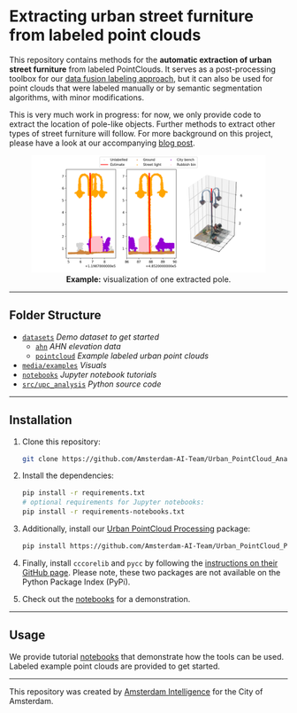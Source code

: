 # Extracting urban street furniture from labeled point clouds

This repository contains methods for the **automatic extraction of urban street furniture** from labeled PointClouds. It serves as a post-processing toolbox for our [data fusion labeling approach](https://github.com/Amsterdam-AI-Team/Urban_PointCloud_Processing), but it can also be used for point clouds that were labeled manually or by semantic segmentation algorithms, with minor modifications.

This is very much work in progress: for now, we only provide code to extract the location of pole-like objects. Further methods to extract other types of street furniture will follow. For more background on this project, please have a look at our accompanying [blog post](https://amsterdamintelligence.com/posts/locating-street-lights-in-point-clouds-using-deep-learning).

<figure align="center">
  <img
  src="media/examples/extracted_pole.png"
  alt="Example: visualization of one extracted pole.">
  <figcaption><b>Example:</b> visualization of one extracted pole.</figcaption>
</figure>

---

## Folder Structure

 * [`datasets`](./datasets) _Demo dataset to get started_
   * [`ahn`](./datasets/ahn) _AHN elevation data_
   * [`pointcloud`](./datasets/pointcloud) _Example labeled urban point clouds_
 * [`media/examples`](./media/examples) _Visuals_
 * [`notebooks`](./notebooks) _Jupyter notebook tutorials_
 * [`src/upc_analysis`](./src/upc_analysis) _Python source code_

---

## Installation

1. Clone this repository:
    ```bash
    git clone https://github.com/Amsterdam-AI-Team/Urban_PointCloud_Analysis.git
    ```

2. Install the dependencies:
    ```bash
    pip install -r requirements.txt
    # optional requirements for Jupyter notebooks:
    pip install -r requirements-notebooks.txt
    ```

3. Additionally, install our [Urban PointCloud Processing](https://github.com/Amsterdam-AI-Team/Urban_PointCloud_Processing) package:
    ```bash
    pip install https://github.com/Amsterdam-AI-Team/Urban_PointCloud_Processing/releases/download/v0.1/upcp-0.1-py3-none-any.whl
    ```

4. Finally, install `cccorelib` and `pycc` by following the [instructions on their GitHub page](https://github.com/tmontaigu/CloudCompare-PythonPlugin/blob/master/docs/building.rst#building-as-independent-wheels). Please note, these two packages are not available on the Python Package Index (PyPi).

5. Check out the [notebooks](notebooks) for a demonstration.

---

## Usage

We provide tutorial [notebooks](notebooks) that demonstrate how the tools can be used. Labeled example point clouds are provided to get started.

---

This repository was created by [Amsterdam Intelligence](https://amsterdamintelligence.com/) for the City of Amsterdam.
